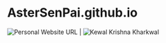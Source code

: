 AsterSenPai.github.io
=====================

![Personal Website URL](http://astersenpai.github.io) | 
![Kewal Krishna Kharkwal](/img/profile.png?raw=true)
